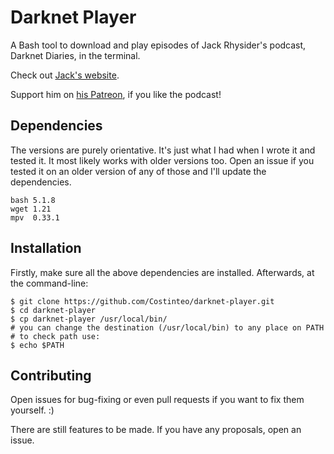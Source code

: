 # Darknet Player

A Bash tool to download and play episodes of Jack Rhysider's podcast, Darknet Diaries, in the terminal.

Check out [Jack's website](https://darknetdiaries.com/).

Support him on [his Patreon](https://www.patreon.com/darknetdiaries), if you like the podcast!

## Dependencies

The versions are purely orientative. It's just what I had when I wrote it and tested it. It most likely works with older versions too. Open an issue if you tested it on an older version of any of those and I'll update the dependencies.

```
bash 5.1.8
wget 1.21
mpv  0.33.1
```

## Installation

Firstly, make sure all the above dependencies are installed. Afterwards, at the command-line:

```
$ git clone https://github.com/Costinteo/darknet-player.git
$ cd darknet-player
$ cp darknet-player /usr/local/bin/
# you can change the destination (/usr/local/bin) to any place on PATH
# to check path use:
$ echo $PATH
```

## Contributing

Open issues for bug-fixing or even pull requests if you want to fix them yourself. :)

There are still features to be made. If you have any proposals, open an issue.
